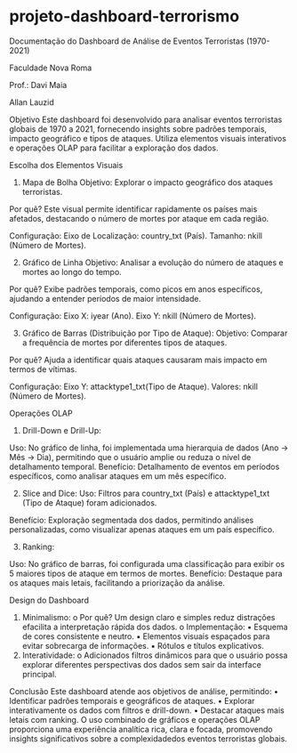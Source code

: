 # projeto-dashboard-terrorismo
Documentação do Dashboard de Análise de Eventos Terroristas (1970-2021) 

Faculdade Nova Roma 

Prof.: Davi Maia 
 
Allan	Lauzid 

 
Objetivo
Este dashboard foi desenvolvido para analisar eventos terroristas globais de 1970 a 2021, fornecendo insights sobre padrões temporais, impacto geográfico e tipos de ataques. Utiliza elementos visuais interativos e operações OLAP para facilitar a exploração dos dados.
 
Escolha dos Elementos Visuais
1. Mapa de Bolha
Objetivo:
  Explorar o impacto geográfico dos ataques terroristas.
 
Por quê?
  Este visual permite identificar rapidamente os países mais afetados, destacando o número de mortes por ataque em cada região.
 
Configuração:
  Eixo de Localização: country_txt (País).
  Tamanho: nkill (Número de Mortes).
 
2. Gráfico de Linha
Objetivo:
  Analisar a evolução do número de ataques e mortes ao longo do tempo. 
 
Por quê?
  Exibe padrões temporais, como picos em anos específicos, ajudando a entender períodos de maior intensidade.
 
Configuração:
  Eixo X: iyear (Ano).
  Eixo Y: nkill (Número de Mortes).
 
 
3. Gráfico de Barras (Distribuição por Tipo de Ataque):
Objetivo:
  Comparar a frequência de mortes por diferentes tipos de ataques.

Por quê?
  Ajuda a identificar quais ataques causaram mais impacto em termos de vítimas.

Configuração:
  Eixo Y: attacktype1_txt(Tipo de Ataque).
  Valores: nkill (Número de Mortes).
 
 
Operações OLAP
 
1. Drill-Down e Drill-Up:
 
  Uso: No gráfico de linha, foi implementada uma hierarquia de dados (Ano → Mês → Dia), permitindo que o usuário amplie ou reduza o nível de detalhamento temporal.
  Benefício: Detalhamento de eventos em períodos específicos, como analisar ataques em um mês específico.
 
2. Slice and Dice:
  Uso: Filtros para country_txt (País) e attacktype1_txt (Tipo de Ataque) foram adicionados.
 
Benefício: Exploração segmentada dos dados, permitindo análises personalizadas, como visualizar apenas ataques em um país específico.
 
3. Ranking:

  Uso: No gráfico de barras, foi configurada uma classificação para exibir os 5 maiores tipos de ataque em termos de mortes.
  Benefício: Destaque para os ataques mais letais, facilitando a priorização da análise.
 
 
Design do Dashboard
1. Minimalismo:
 o Por quê?
  Um design claro e simples reduz distrações efacilita a interpretação rápida dos dados.
 o Implementação:
   ▪ Esquema de cores consistente e neutro.
   ▪ Elementos visuais espaçados para evitar sobrecarga de informações.
   ▪ Rótulos e títulos explicativos.
2. Interatividade:
 o Adicionados filtros dinâmicos para que o usuário possa explorar diferentes perspectivas dos dados sem sair da interface principal.


Conclusão
 Este dashboard atende aos objetivos de análise, permitindo:
 • Identificar padrões temporais e geográficos de ataques.
 • Explorar interativamente os dados com filtros e drill-down.
 • Destacar ataques mais letais com ranking.
 O uso combinado de gráficos e operações OLAP proporciona uma experiência analítica rica, clara e focada, promovendo insights significativos sobre a complexidadedos eventos terroristas globais.
